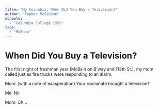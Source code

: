 ```yaml
---
title: "My Columbia: When Did You Buy a Television?"
author: "Topher McGibbon"
schools:
  - "Columbia College 1996"
tags:
  - "McBain"
---
```


# When Did You Buy a Television?

The first night of freshman year (McBain on B'way and 113th St.), my mom called just as fire trucks were responding to an alarm.

Mom: (with a note of exasperation) Your roommate brought a television?

Me: No

Mom: Oh...
